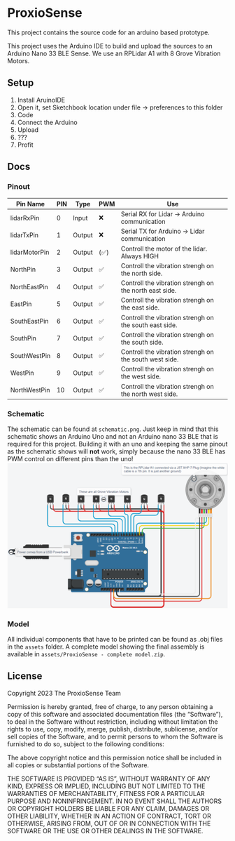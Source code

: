 # ProxioSense

This project contains the source code for an arduino based prototype.

This project uses the Arduino IDE to build and upload the sources to an Arduino Nano 33 BLE Sense.
We use an RPLidar A1 with 8 Grove Vibration Motors.

## Setup
1. Install AruinoIDE
2. Open it, set Sketchbook location under file -> preferences to this folder
3. Code
4. Connect the Arduino
5. Upload
6. ???
7. Profit


## Docs
### Pinout

| Pin Name      | PIN | Type   | PWM | Use                                                    |
|---------------|-----|--------|-----|--------------------------------------------------------|
| lidarRxPin    | 0   | Input  | ❌   | Serial RX for Lidar -> Arduino communication           |
| lidarTxPin    | 1   | Output | ❌   | Serial TX for Arduino -> Lidar communication           |
| lidarMotorPin | 2   | Output | (✅) | Controll the motor of the lidar. Always HIGH           |
| NorthPin      | 3   | Output | ✅   | Controll the vibration strengh on the north side.      |
| NorthEastPin  | 4   | Output | ✅   | Controll the vibration strengh on the north east side. |
| EastPin       | 5   | Output | ✅   | Controll the vibration strengh on the east side.       |
| SouthEastPin  | 6   | Output | ✅   | Controll the vibration strengh on the south east side. |
| SouthPin      | 7   | Output | ✅   | Controll the vibration strengh on the south side.      |
| SouthWestPin  | 8   | Output | ✅   | Controll the vibration strengh on the south west side. |
| WestPin       | 9   | Output | ✅   | Controll the vibration strengh on the west side.       |
| NorthWestPin  | 10  | Output | ✅   | Controll the vibration strengh on the north west side. |


### Schematic
The schematic can be found at `schematic.png`. Just keep in mind that this schematic shows an Arduino Uno and not an 
Arduino nano 33 BLE that is required for this project. Building it with an uno and keeping the same pinout as the 
schematic shows will **not** work, simply because the nano 33 BLE has PWM control on different pins than the uno!
![](assets/final_circuit_diagram.png)


### Model
All individual components that have to be printed can be found as .obj files in the `assets` folder. A complete model showing the final assembly is available
in `assets/ProxioSense - complete model.zip`.

## License
Copyright 2023 The ProxioSense Team

Permission is hereby granted, free of charge, to any person obtaining a copy of this software and associated documentation files (the “Software”), to deal in the Software without restriction, including without limitation the rights to use, copy, modify, merge, publish, distribute, sublicense, and/or sell copies of the Software, and to permit persons to whom the Software is furnished to do so, subject to the following conditions:

The above copyright notice and this permission notice shall be included in all copies or substantial portions of the Software.

THE SOFTWARE IS PROVIDED “AS IS”, WITHOUT WARRANTY OF ANY KIND, EXPRESS OR IMPLIED, INCLUDING BUT NOT LIMITED TO THE WARRANTIES OF MERCHANTABILITY, FITNESS FOR A PARTICULAR PURPOSE AND NONINFRINGEMENT. IN NO EVENT SHALL THE AUTHORS OR COPYRIGHT HOLDERS BE LIABLE FOR ANY CLAIM, DAMAGES OR OTHER LIABILITY, WHETHER IN AN ACTION OF CONTRACT, TORT OR OTHERWISE, ARISING FROM, OUT OF OR IN CONNECTION WITH THE SOFTWARE OR THE USE OR OTHER DEALINGS IN THE SOFTWARE.

